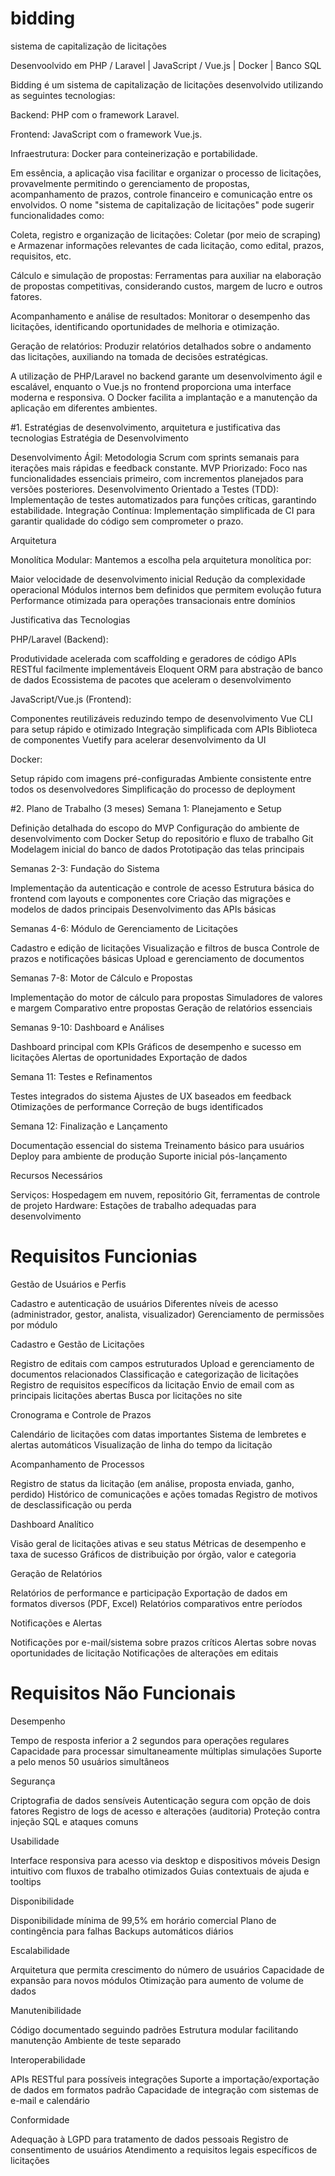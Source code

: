# bidding
sistema de capitalização de licitações

Desenvoolvido em PHP / Laravel | JavaScript / Vue.js | Docker | Banco SQL

Bidding é um sistema de capitalização de licitações desenvolvido utilizando as seguintes tecnologias:

Backend: PHP com o framework Laravel.

Frontend: JavaScript com o framework Vue.js.

Infraestrutura: Docker para conteinerização e portabilidade.

Em essência, a aplicação visa facilitar e organizar o processo de licitações, provavelmente permitindo o gerenciamento de propostas, acompanhamento de prazos, controle financeiro e comunicação entre os envolvidos. O nome "sistema de capitalização de licitações" pode sugerir funcionalidades como:

Coleta, registro e organização de licitações: Coletar (por meio de scraping) e Armazenar informações relevantes de cada licitação, como edital, prazos, requisitos, etc.

Cálculo e simulação de propostas: Ferramentas para auxiliar na elaboração de propostas competitivas, considerando custos, margem de lucro e outros fatores.

Acompanhamento e análise de resultados: Monitorar o desempenho das licitações, identificando oportunidades de melhoria e otimização.

Geração de relatórios: Produzir relatórios detalhados sobre o andamento das licitações, auxiliando na tomada de decisões estratégicas.

A utilização de PHP/Laravel no backend garante um desenvolvimento ágil e escalável, enquanto o Vue.js no frontend proporciona uma interface moderna e responsiva. O Docker facilita a implantação e a manutenção da aplicação em diferentes ambientes.



#1. Estratégias de desenvolvimento, arquitetura e justificativa das tecnologias
Estratégia de Desenvolvimento

Desenvolvimento Ágil: Metodologia Scrum com sprints semanais para iterações mais rápidas e feedback constante.
MVP Priorizado: Foco nas funcionalidades essenciais primeiro, com incrementos planejados para versões posteriores.
Desenvolvimento Orientado a Testes (TDD): Implementação de testes automatizados para funções críticas, garantindo estabilidade.
Integração Contínua: Implementação simplificada de CI para garantir qualidade do código sem comprometer o prazo.

Arquitetura

Monolítica Modular: Mantemos a escolha pela arquitetura monolítica por:

Maior velocidade de desenvolvimento inicial
Redução da complexidade operacional
Módulos internos bem definidos que permitem evolução futura
Performance otimizada para operações transacionais entre domínios



Justificativa das Tecnologias

PHP/Laravel (Backend):

Produtividade acelerada com scaffolding e geradores de código
APIs RESTful facilmente implementáveis
Eloquent ORM para abstração de banco de dados
Ecossistema de pacotes que aceleram o desenvolvimento


JavaScript/Vue.js (Frontend):

Componentes reutilizáveis reduzindo tempo de desenvolvimento
Vue CLI para setup rápido e otimizado
Integração simplificada com APIs
Biblioteca de componentes Vuetify para acelerar desenvolvimento da UI


Docker:

Setup rápido com imagens pré-configuradas
Ambiente consistente entre todos os desenvolvedores
Simplificação do processo de deployment



#2. Plano de Trabalho (3 meses)
Semana 1: Planejamento e Setup

Definição detalhada do escopo do MVP
Configuração do ambiente de desenvolvimento com Docker
Setup do repositório e fluxo de trabalho Git
Modelagem inicial do banco de dados
Prototipação das telas principais

Semanas 2-3: Fundação do Sistema

Implementação da autenticação e controle de acesso
Estrutura básica do frontend com layouts e componentes core
Criação das migrações e modelos de dados principais
Desenvolvimento das APIs básicas

Semanas 4-6: Módulo de Gerenciamento de Licitações

Cadastro e edição de licitações
Visualização e filtros de busca
Controle de prazos e notificações básicas
Upload e gerenciamento de documentos

Semanas 7-8: Motor de Cálculo e Propostas

Implementação do motor de cálculo para propostas
Simuladores de valores e margem
Comparativo entre propostas
Geração de relatórios essenciais

Semanas 9-10: Dashboard e Análises

Dashboard principal com KPIs
Gráficos de desempenho e sucesso em licitações
Alertas de oportunidades
Exportação de dados

Semana 11: Testes e Refinamentos

Testes integrados do sistema
Ajustes de UX baseados em feedback
Otimizações de performance
Correção de bugs identificados

Semana 12: Finalização e Lançamento

Documentação essencial do sistema
Treinamento básico para usuários
Deploy para ambiente de produção
Suporte inicial pós-lançamento

Recursos Necessários

Serviços: Hospedagem em nuvem, repositório Git, ferramentas de controle de projeto
Hardware: Estações de trabalho adequadas para desenvolvimento

# Requisitos Funcionias

Gestão de Usuários e Perfis

Cadastro e autenticação de usuários
Diferentes níveis de acesso (administrador, gestor, analista, visualizador)
Gerenciamento de permissões por módulo


Cadastro e Gestão de Licitações

Registro de editais com campos estruturados
Upload e gerenciamento de documentos relacionados
Classificação e categorização de licitações
Registro de requisitos específicos da licitação
Envio de email com as principais licitações abertas
Busca por licitações no site


Cronograma e Controle de Prazos

Calendário de licitações com datas importantes
Sistema de lembretes e alertas automáticos
Visualização de linha do tempo da licitação

Acompanhamento de Processos

Registro de status da licitação (em análise, proposta enviada, ganho, perdido)
Histórico de comunicações e ações tomadas
Registro de motivos de desclassificação ou perda

Dashboard Analítico

Visão geral de licitações ativas e seu status
Métricas de desempenho e taxa de sucesso
Gráficos de distribuição por órgão, valor e categoria

Geração de Relatórios

Relatórios de performance e participação
Exportação de dados em formatos diversos (PDF, Excel)
Relatórios comparativos entre períodos


Notificações e Alertas

Notificações por e-mail/sistema sobre prazos críticos
Alertas sobre novas oportunidades de licitação
Notificações de alterações em editais

# Requisitos Não Funcionais

Desempenho

Tempo de resposta inferior a 2 segundos para operações regulares
Capacidade para processar simultaneamente múltiplas simulações
Suporte a pelo menos 50 usuários simultâneos


Segurança

Criptografia de dados sensíveis
Autenticação segura com opção de dois fatores
Registro de logs de acesso e alterações (auditoria)
Proteção contra injeção SQL e ataques comuns


Usabilidade

Interface responsiva para acesso via desktop e dispositivos móveis
Design intuitivo com fluxos de trabalho otimizados
Guias contextuais de ajuda e tooltips


Disponibilidade

Disponibilidade mínima de 99,5% em horário comercial
Plano de contingência para falhas
Backups automáticos diários


Escalabilidade

Arquitetura que permita crescimento do número de usuários
Capacidade de expansão para novos módulos
Otimização para aumento de volume de dados


Manutenibilidade

Código documentado seguindo padrões
Estrutura modular facilitando manutenção
Ambiente de teste separado


Interoperabilidade

APIs RESTful para possíveis integrações
Suporte a importação/exportação de dados em formatos padrão
Capacidade de integração com sistemas de e-mail e calendário


Conformidade

Adequação à LGPD para tratamento de dados pessoais
Registro de consentimento de usuários
Atendimento a requisitos legais específicos de licitações

